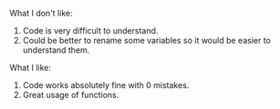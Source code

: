 What I don't like:

1. Code is very difficult to understand.
2. Could be better to rename some variables so it would be easier to understand them.

What I like:

1. Code works absolutely fine with 0 mistakes.
2. Great usage of functions.